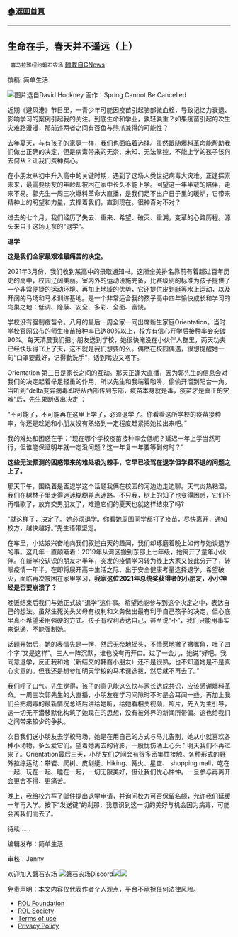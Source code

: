 ###  [:house:返回首頁](https://github.com/ourhimalayas/txt)
---


## 生命在手，春天并不遥远（上）
` 喜马拉雅纽约磐石农场` [轉載自GNews](https://gnews.org/zh-hans/2044805/)

撰稿: 简单生活

![](https://assets.gnews.org/wp-content/uploads/2022/02/D8D5EAC9-4095-44B1-A86B-7E3DA9B5514E-2.jpg)图片选自David Hockney 画作：Spring Cannot Be Cancelled 

近期《避风港》节目里，一青少年可能因疫苗引起脑部微血栓，导致记忆力衰退、影响学习的案例引起我的关注。到底生命和学业，孰轻孰重？如果疫苗引起的次生灾难路漫漫，那前述两者之间有否鱼与熊爪兼得的可能性？

去年夏天，与有孩子的家庭一样，我们也面临着选择。虽然跟随爆料革命能帮助我们做出正确的决定，但是病毒带来的无奈、未知、无法掌控，不能上学的孩子该何去何从？让我们费神费心。

在小朋友从初中升入高中的关键时期，遇到了这场人类世纪病毒大灾难。正逢探索未来，最需要朋友的年龄却被困在家中长久不能上学。回望这一年半载的陪伴，走来不易。郭先生一周三次爆料革命大直播，是我们足不出户日子里的暖炉，它带来精神上的盼望和力量，支撑着我们，直到现在。很神奇对不对？

过去的七个月，我们经历了失去、重来、希望、破灭、重溯，变革的心路历程。源头来自于这场无奈的“退学”。

**退学**

**这是我们全家最艰难最痛苦的决定。**

2021年3月份，我们收到某高中的录取通知书。这所全美排名靠前有着超过百年历史的高中，校园辽阔美丽。室内外的运动设施完备，比赛级别的标准为孩子提供了一个非常便捷的运动环境。再加上地域的优势，它还提供皮划艇等水上运动，以及开阔的马场和马术训练基地。是一个非常适合我的孩子高中四年愉快成长和学习的鸟巢之地：低调、隐蔽、安全、多彩、全面、富饶。

学校没有强制疫苗令。八月的最后一周全家一同出席新生家庭Orientation。当时学校官网公布的师生疫苗接种率已达80%以上，校方有信心开学后接种率会突破90%。每天清晨我们把小朋友送到学校，她很快淹没在小伙伴人群里，两天功夫已经快乐得飞上了天，这不就是我们想要的么。偶然在校园偶遇，很想提醒她一句“口罩要戴好，记得勤洗手”，话到嘴边又咽下。

Orientation 第三日是家长之间的互动。那天正逢大直播，因为郭先生的信息会对我们的决定起着举足轻重的作用，所以先生和我端着咖啡，偷偷开溜到阳台一角。当听到“delta变异病毒即将从西部传到东部，疫苗本身就是毒，疫苗才是真正的灾难”后，先生果断做出决定 ：

“不可能了，不可能再在这里上学了，必须退学了。你看看这所学校的疫苗接种率，你还是趁她和小朋友没有熟络到一定程度赶紧把她拉出来吧。”

我的难处和困惑在于：“现在哪个学校疫苗接种率会低呢？延迟一年上学当然可行，但谁能保证明年就一定没问题？这一年复一年要等到何时？”

**这些无法预测的困惑带来的难处极为棘手，它早已凌驾在退学但学费不退的问题之上了。**

那天下午，围绕着是否退学这个话题我俩在校园的河边边走边聊。天气炎热粘湿，我们在树林子里走得迷迷糊糊差点迷路。不只我，树上的知了也变得困惑，它们不再唱歌了，放弃交男朋友了，难道它们的夏天也就这样结束了吗?

“就这样了，决定了。她必须退学。你看她周围同学都打了疫苗，尽快离开，通知校方，越快越好。”先生语带坚定。

在车里，小姑娘兴奋地向我们叙述白天的趣闻，我们却琢磨着晚上如何与她谈退学的事。这几年一直颠簸着：2019年从湾区搬到东部上七年级，她离开了童年小伙伴。在新学校认识的朋友才半年，突发的疫情学习转为线上大家又彼此分开了，转眼疫情一年半。在即将展开高中生活之际，出于安全健康考量选择退学，希望破灭，面临再次被困在家里学习，**我家这位2021年总统奖获得者的小朋友，小小神经是否要崩溃了？**

晚饭结束后我们与她正式谈“退学”这件事。希望她能参与到这个决定之中，表达自己的想法。虽然生死关头父母有权利和义务做出最有利于自己孩子的决定，但心底里真不希望采用强硬的方式。孩子有权利表达自己，甚至说“不”，我们只能用事实来说通，不能强制她。

话题开始后，她的表情先是一愣，然后无奈地摇头，不情愿地撇了撇嘴角，吐了四个字“又是这样”。三人一阵沉默，谁也没有再开口。过了一会儿，她说“好吧。我同意退学，反正我和她（新结交的韩裔小朋友）还不是很熟，也不知道她是不是真心实意的。但我还是想参加明天学校的马术课选拔，然后就不再去了。”

我们呼了口气。先生觉得，孩子的意见能这么快与家长达成共识，应该感谢爆料革命。一周三次郭先生的大直播，小朋友在学习间隙时不时是会耳闻一些。再加上我们会把病毒的最新情况总结后讲给她听，给她看相关视频，照片，先入为主引导，这一切无不潜移默化构筑了她现在的思想，没有被外界的新闻所带偏。这也给我们之间带来较少的争执。

次日我们送小朋友去学校马场，她是在用自己的方式与马儿告别，她从小就喜欢各种小动物，多么爱它们。望着她离去的背影，一股忧伤涌上心头：明天我们不再过来了。Orientation最后三天，小朋友们之间会有很多密集性接触。各种形式的野外拉练运动：攀岩、爬树、皮划艇、Hiking、篝火、星空、 shopping mall，吃在一起、玩在一起、睡在一起，一切无限美好，但让我们忧心忡忡。一旦参与再离开会更舍不得、更痛苦。

晚上，我给校方写了邮件提出退学申请，并询问校方可否保留名额，允许我们延缓一年再入学。按下“发送键”的刹那，我意识到这一切的美好与机会因为病毒，可能会离我们而去了。

待续……

编辑发布：简单生活

审核：Jenny

欢迎加入磐石农场
![](https://assets.gnews.org/wp-content/uploads/2022/01/磐石discord.jpg)磐石农场Discord![](https://assets.gnews.org/wp-content/uploads/2022/01/b3df4b36-df11-4361-a8f5-6c7e5f9da569.jpg)![](https://assets.gnews.org/wp-content/uploads/2022/01/GTV.jpg)


 

免责声明：本文内容仅代表作者个人观点，平台不承担任何法律风险。

- [ROL Foundation](https://rolfoundation.org/)
- [ROL Society](https://rolsociety.org/)
- [Terms of use](https://gnews.org/terms-of-use-3/)
- [Privacy Policy](https://gnews.org/privacy-policy/)
